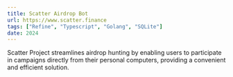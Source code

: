 ```yaml
---
title: Scatter Airdrop Bot
url: https://www.scatter.finance
tags: ["Refine", "Typescript", "Golang", "SQLite"]
date: 2024
---
```


Scatter Project streamlines airdrop hunting by enabling users to participate in campaigns directly from their personal computers, providing a convenient and efficient solution.
